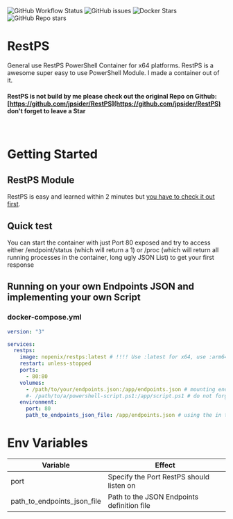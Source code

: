 ![GitHub Workflow Status](https://img.shields.io/github/actions/workflow/status/NopeNix/RestPS/Build%20and%20Push%20to%20Docker%20Hub.yml?label=Build%20and%20Push%20to%20Docker%20Hub)
![GitHub issues](https://img.shields.io/github/issues-raw/NopeNix/RestPS)
![Docker Stars](https://img.shields.io/docker/stars/nopenix/restps)
![GitHub Repo stars](https://img.shields.io/github/stars/NopeNix/RestPS?label=GitHub%20Stars)
# RestPS
General use RestPS PowerShell Container for x64 platforms.
RestPS is a awesome super easy to use PowerShell Module. I made a container out of it.

#### RestPS is not build by me please check out the original Repo on Github: [https://github.com/jpsider/RestPS](https://github.com/jpsider/RestPS) don't forget to leave a Star
<br>

# Getting Started
## RestPS Module
RestPS is easy and learned within 2 minutes but [you have to check it out first](https://github.com/jpsider/RestPS).

## Quick test
You can start the container with just Port 80 exposed and try to access either /endpoint/status (which will return a 1) or /proc (which will return all running processes in the container, long ugly JSON List) to get your first response

## Running on your own Endpoints JSON and implementing your own Script
### docker-compose.yml
```yml
version: "3"

services:
  restps:
    image: nopenix/restps:latest # !!!! Use :latest for x64, use :arm64v8 for arm64v8
    restart: unless-stopped
    ports:
      - 80:80
    volumes:
      - /path/to/your/endpoints.json:/app/endpoints.json # mounting endpoints file
      #- /path/to/a/powershell-script.ps1:/app/script.ps1 # do not forget to mount your Scripts!
    environment: 
      port: 80
      path_to_endpoints_json_file: /app/endpoints.json # using the in the volumes block previous mounted endpoints file
```

# Env Variables
| Variable | Effect |
| --- | --- |
| port | Specify the Port RestPS should listen on |
| path_to_endpoints_json_file | Path to the JSON Endpoints definition file |


